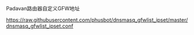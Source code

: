 Padavan路由器自定义GFW地址

https://raw.githubusercontent.com/phusbot/dnsmasq_gfwlist_ipset/master/dnsmasq_gfwlist_ipset.conf
